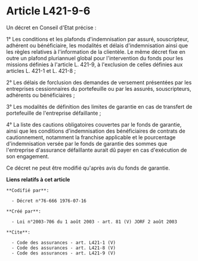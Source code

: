 # Article L421-9-6

Un décret en Conseil d'Etat précise : 

1° Les conditions et les plafonds d'indemnisation par assuré, souscripteur, adhérent ou bénéficiaire, les modalités et délais
d'indemnisation ainsi que les règles relatives à l'information de la clientèle. Le même décret fixe en outre un plafond
pluriannuel global pour l'intervention du fonds pour les missions définies à l'article L. 421-9, à l'exclusion de celles
définies aux articles L. 421-1 et L. 421-8 ; 

2° Les délais de forclusion des demandes de versement présentées par les entreprises cessionnaires du portefeuille ou par les
assurés, souscripteurs, adhérents ou bénéficiaires ; 

3° Les modalités de définition des limites de garantie en cas de transfert de portefeuille de l'entreprise défaillante ; 

4° La liste des cautions obligatoires couvertes par le fonds de garantie, ainsi que les conditions d'indemnisation des
bénéficiaires de contrats de cautionnement, notamment la franchise applicable et le pourcentage d'indemnisation versée par le
fonds de garantie des sommes que l'entreprise d'assurance défaillante aurait dû payer en cas d'exécution de son engagement. 

Ce décret ne peut être modifié qu'après avis du fonds de garantie.

**Liens relatifs à cet article**

	**Codifié par**:

	  - Décret n°76-666 1976-07-16

	**Créé par**:

	  - Loi n°2003-706 du 1 août 2003 - art. 81 (V) JORF 2 août 2003

	**Cite**:

	  - Code des assurances - art. L421-1 (V)
	  - Code des assurances - art. L421-8 (V)
	  - Code des assurances - art. L421-9 (V)
